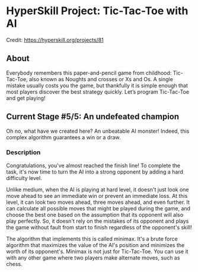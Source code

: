 # HyperSkill Project: Tic-Tac-Toe with AI

Credit: https://hyperskill.org/projects/81

## About
Everybody remembers this paper-and-pencil game from childhood: Tic-Tac-Toe, also known as Noughts and crosses or Xs and Os. A single mistake usually costs you the game, but thankfully it is simple enough that most players discover the best strategy quickly. Let’s program Tic-Tac-Toe and get playing!

## Current Stage #5/5: An undefeated champion
Oh no, what have we created here? An unbeatable AI monster! Indeed, this complex algorithm guarantees a win or a draw.

### Description

Congratulations, you've almost reached the finish line! To complete the task, it's now time to turn the AI into a strong opponent by adding a hard difficulty level.

Unlike medium, when the AI is playing at hard level, it doesn't just look one move ahead to see an immediate win or prevent an immediate loss. At this level, it can look two moves ahead, three moves ahead, and even further. It can calculate all possible moves that might be played during the game, and choose the best one based on the assumption that its opponent will also play perfectly. So, it doesn't rely on the mistakes of its opponent and plays the game without fault from start to finish regardless of the opponent's skill!

The algorithm that implements this is called minimax. It's a brute force algorithm that maximizes the value of the AI's position and minimizes the worth of its opponent's. Minimax is not just for Tic-Tac-Toe. You can use it with any other game where two players make alternate moves, such as chess.